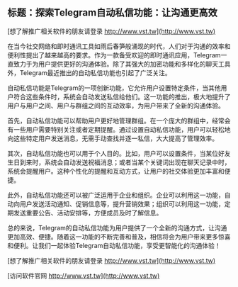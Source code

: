 ## **标题：探索Telegram自动私信功能：让沟通更高效**

[想了解推广相关软件的朋友请登录 http://www.vst.tw](http://www.vst.tw)

在当今社交网络和即时通讯工具如雨后春笋般涌现的时代，人们对于沟通的效率和便利性提出了越来越高的要求。作为一款备受欢迎的即时通讯应用，Telegram一直致力于为用户提供更好的沟通体验。除了其强大的加密功能和多样化的聊天工具外，Telegram最近推出的自动私信功能也引起了广泛关注。

自动私信功能是Telegram的一项创新功能，它允许用户设置特定条件，当其他用户符合这些条件时，系统会自动发送私信给他们。这一功能的推出，极大地提升了用户与用户之间、用户与群组之间的互动效率，为用户带来了全新的沟通体验。

首先，自动私信功能可以帮助用户更好地管理群组。在一个庞大的群组中，经常会有一些用户需要特别关注或者定期提醒。通过设置自动私信功能，用户可以轻松地向这些特定用户发送消息，无需手动查找并逐一私信，大大提高了管理效率。

其次，自动私信功能也可以用于个人目的。比如，用户可以设置条件，当某位好友生日到来时，系统会自动发送祝福消息；或者当某个关键词出现在聊天记录中时，系统会提醒用户。这种个性化的提醒和互动方式，让用户的社交体验更加丰富和便捷。

此外，自动私信功能还可以被广泛运用于企业和组织。企业可以利用这一功能，自动向用户发送活动通知、促销信息等，提升营销效果；组织可以利用这一功能，定期发送重要公告、活动安排等，方便成员及时了解信息。

总的来说，Telegram的自动私信功能为用户提供了一个全新的沟通方式，让沟通更加高效、便捷。随着这一功能的不断完善和普及，相信将会为用户带来更多惊喜和便利。让我们一起体验Telegram自动私信功能，享受更智能化的沟通体验！

[想了解推广相关软件的朋友请登录 http://www.vst.tw](http://www.vst.tw)


[访问软件官网 http://www.vst.tw](http://www.vst.tw)
